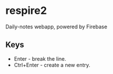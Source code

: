 # respire2
Daily-notes webapp, powered by Firebase

## Keys

+ Enter - break the line.
+ Ctrl+Enter - create a new entry.
